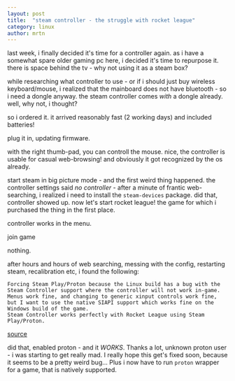 ```yaml
---
layout: post
title:  "steam controller - the struggle with rocket league"
category: linux
author: mrtn
---
```


last week, i finally decided it's time for a controller again. as i have a somewhat spare older gaming pc here, i decided it's time to repurpose it. there is space behind the tv - why not using it as a steam box? 

while researching what controller to use - or if i should just buy wireless keyboard/mouse, i realized that the mainboard does not have bluetooth - so i need a dongle anyway. the steam controller comes _with_ a dongle already. well, why not, i thought? 

so i ordered it. it arrived reasonably fast (2 working days) and included batteries!

plug it in, updating firmware. 

with the right thumb-pad, you can controll the mouse. nice, the controller is usable for casual web-browsing! and obviously it got recognized by the os already. 

start steam in big picture mode - and the first weird thing happened. the controller settings said _no controller_ - after a minute of frantic web-searching, i realized i need to install the `steam-devices` package. did that, controller showed up. now let's start rocket league! the game for which i purchased the thing in the first place. 

controller works in the menu. 

join game

nothing. 

after hours and hours of web searching, messing with the config, restarting steam, recalibration etc, i found the following:

```
Forcing Steam Play/Proton because the Linux build has a bug with the Steam Controller support where the controller will not work in-game. 
Menus work fine, and changing to generic xinput controls work fine, 
but I want to use the native SIAPI support which works fine on the Windows build of the game. 
Steam Controller works perfectly with Rocket League using Steam Play/Proton.
```
[source](https://www.protondb.com/app/252950)

did that, enabled proton - and it *WORKS*. Thanks a lot, unknown proton user - i was starting to get really mad. I really hope this get's fixed soon, because it seems to be a pretty weird bug... Plus i now have to run `proton` wrapper for a game, that is natively supported. 
